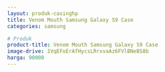 ```yaml
---
layout: produk-casinghp
title: Venom Mouth Samsung Galaxy S9 Case
categories: samsung

# Produk
product-title: Venom Mouth Samsung Galaxy S9 Case
image-drive: 1VqEFoErAfHycsLRrxvaAz6FVlBNeBS8b
harga: 90000
---
```

